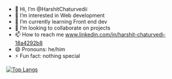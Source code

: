 - 👋 Hi, I’m @HarshitChaturvedii
- 👀 I’m interested in Web development
- 🌱 I’m currently learning Front end dev
- 💞️ I’m looking to collaborate on projects
- 📫 How to reach me www.linkedin.com/in/harshit-chaturvedi-18a4292b8
- 😄 Pronouns: he/him
- ⚡ Fun fact: nothing special



[![Top Langs](https://github-readme-stats-git-masterrstaa-rickstaa.vercel.app/api/top-langs/?username=harshitchaturvedii&show_icons=true&theme=transparent)](https://github.com/anuraghazra/github-readme-stats)
<!---
HarshitChaturvedii/HarshitChaturvedii is a ✨ special ✨ repository because its `README.md` (this file) appears on your GitHub profile.
You can click the Preview link to take a look at your changes.
--->
